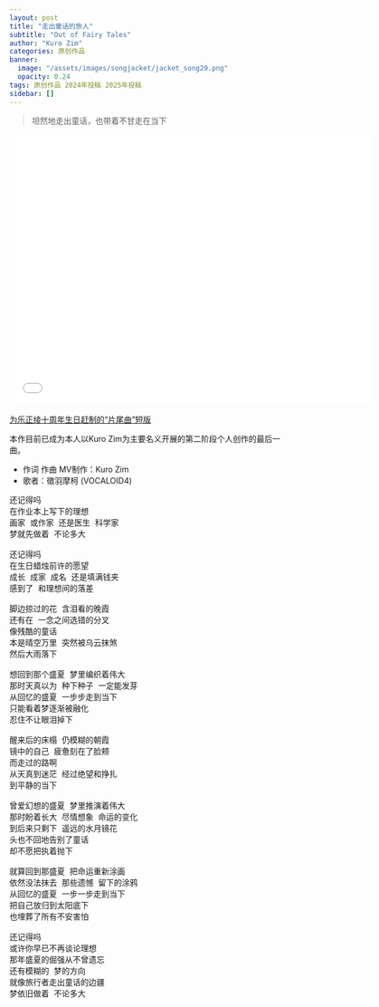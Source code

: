 ```yaml
---
layout: post
title: "走出童话的旅人"
subtitle: "Out of Fairy Tales"
author: "Kuro Zim"
categories: 原创作品
banner: 
  image: "/assets/images/songjacket/jacket_song29.png"
  opacity: 0.24
tags: 原创作品 2024年投稿 2025年投稿
sidebar: []
---
```


> 坦然地走出童话，也带着不甘走在当下

<iframe src="//player.bilibili.com/player.html?bvid=BV1dzi9YkE4A" width="640" height="480" frameborder="0" scrolling="no" allowfullscreen></iframe>

[为乐正绫十周年生日赶制的“片尾曲”短版](https://www.bilibili.com/video/BV1NGdDYPEiL/)

本作目前已成为本人以Kuro Zim为主要名义开展的第二阶段个人创作的最后一曲。

* 作词 作曲 MV制作：Kuro Zim
* 歌者：徵羽摩柯 (VOCALOID4)

<pre>
还记得吗
在作业本上写下的理想
画家 或作家 还是医生 科学家
梦就先做着 不论多大

还记得吗
在生日蜡烛前许的愿望
成长 成家 成名 还是填满钱夹
感到了 和理想间的落差

脚边掠过的花 含泪看的晚霞
还有在 一念之间选错的分叉
像残酷的童话
本是晴空万里 突然被乌云抹煞
然后大雨落下

想回到那个盛夏 梦里编织着伟大
那时天真以为 种下种子 一定能发芽
从回忆的盛夏 一步步走到当下
只能看着梦逐渐被融化
忍住不让眼泪掉下

醒来后的床榻 仍模糊的朝霞
镜中的自己 疲惫刻在了脸颊
而走过的路啊
从天真到迷茫 经过绝望和挣扎
到平静的当下

曾爱幻想的盛夏 梦里推演着伟大
那时盼着长大 尽情想象 命运的变化
到后来只剩下 遥远的水月镜花
头也不回地告别了童话
却不愿把执着抛下

就算回到那盛夏 把命运重新涂画
依然没法抹去 那些遗憾 留下的涂鸦
从回忆的盛夏 一步一步走到当下
把自己放归到太阳底下
也埋葬了所有不安害怕

还记得吗
或许你早已不再谈论理想
那年盛夏的倔强从不曾遗忘
还有模糊的 梦的方向
就像旅行者走出童话的边疆
梦依旧做着 不论多大</pre>

